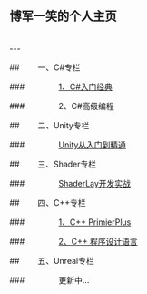 ## 博军一笑的个人主页

<br>
---

<br>

##&emsp;&emsp; 一、C\#专栏

###&emsp;&emsp;&emsp;&emsp; [1、C\#入门经典](https://shenjun4csharp.github.io/csharphtml/)

###&emsp;&emsp;&emsp;&emsp; 2、C\#高级编程

##&emsp;&emsp; 二、Unity专栏

###&emsp;&emsp;&emsp;&emsp; [Unity从入门到精通](https://shenjun4unity.github.io/unityhtml/)

##&emsp;&emsp; 三、Shader专栏

###&emsp;&emsp;&emsp;&emsp; [ShaderLay开发实战](https://shenjun4shader.github.io/shaderhtml/)

##&emsp;&emsp; 四、C++专栏

###&emsp;&emsp;&emsp;&emsp; [1、C++ PrimierPlus](https://shenjun4cplusplus.github.io/cplusplushtml/)

###&emsp;&emsp;&emsp;&emsp; [2、C++ 程序设计语言](https://shenjun4cplusplus2.github.io/cplusplus2html/)

##&emsp;&emsp; 五、Unreal专栏

###&emsp;&emsp;&emsp;&emsp; 更新中...



